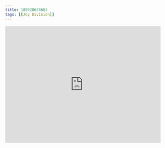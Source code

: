 ```yaml
---
title: 185928688683
tags: [[Joy Division]]
---
```

<iframe allow="accelerometer; autoplay; clipboard-write; encrypted-media; gyroscope; picture-in-picture" allowfullscreen="" frameborder="0" height="375" id="youtube_iframe" src="https://www.youtube.com/embed/IsT_PvMR4j4?feature=oembed&amp;enablejsapi=1&amp;origin=https://safe.txmblr.com&amp;wmode=opaque" width="500"></iframe>